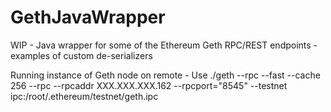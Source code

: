 # GethJavaWrapper
WIP - Java wrapper for some of the Ethereum Geth RPC/REST endpoints - examples of custom de-serializers

Running instance of Geth node on remote - 
Use ./geth --rpc --fast --cache 256 --rpc --rpcaddr XXX.XXX.XXX.162 --rpcport="8545" --testnet ipc:/root/.ethereum/testnet/geth.ipc


